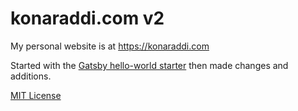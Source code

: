 # konaraddi.com v2

My personal website is at https://konaraddi.com

Started with the [Gatsby hello-world starter](https://github.com/gatsbyjs/gatsby-starter-hello-world) then made changes and additions.

[MIT License](./LICENSE)
